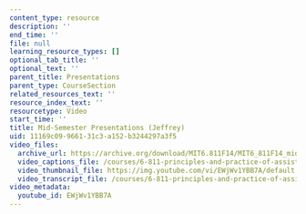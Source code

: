 ```yaml
---
content_type: resource
description: ''
end_time: ''
file: null
learning_resource_types: []
optional_tab_title: ''
optional_text: ''
parent_title: Presentations
parent_type: CourseSection
related_resources_text: ''
resource_index_text: ''
resourcetype: Video
start_time: ''
title: Mid-Semester Presentations (Jeffrey)
uid: 11169c09-9661-31c3-a152-b3244297a3f5
video_files:
  archive_url: https://archive.org/download/MIT6.811F14/MIT6_811F14_midsemester_300k.mp4
  video_captions_file: /courses/6-811-principles-and-practice-of-assistive-technology-fall-2014/fb0bf88220b55a67b58a45f916b881ee_EWjWv1YBB7A.vtt
  video_thumbnail_file: https://img.youtube.com/vi/EWjWv1YBB7A/default.jpg
  video_transcript_file: /courses/6-811-principles-and-practice-of-assistive-technology-fall-2014/d64fe14686ddc765666b911a4671505a_EWjWv1YBB7A.pdf
video_metadata:
  youtube_id: EWjWv1YBB7A
---
```


